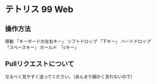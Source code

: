 # テトリス 99 Web

## 操作方法

移動 「キーボードの左右キー」
ソフトドロップ 「下キー」
ハードドロップ 「スペースキー」
ホールド　「cキー」

## Pullリクエストについて

なるべく見やすく送ってください。（あんまり細かく言わないので）

